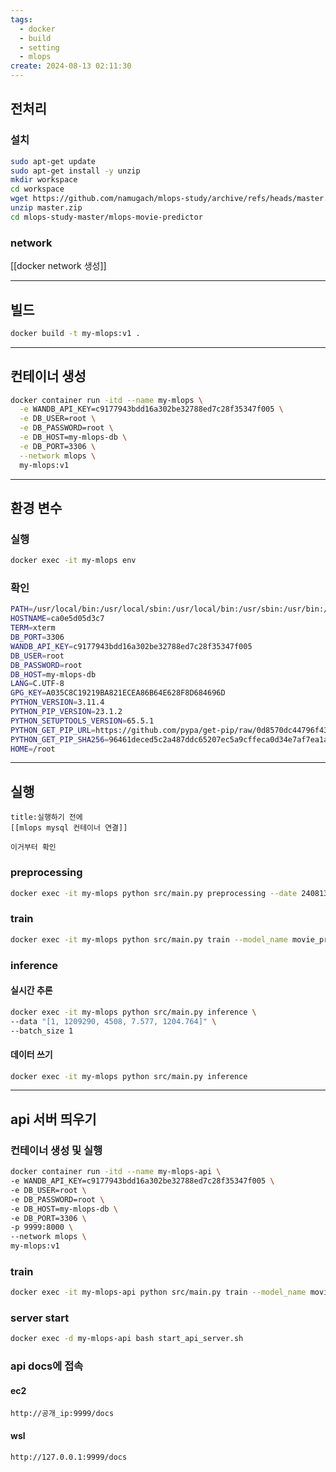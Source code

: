 ```yaml
---
tags:
  - docker
  - build
  - setting
  - mlops
create: 2024-08-13 02:11:30
---
```

## 전처리

### 설치

```sh
sudo apt-get update
sudo apt-get install -y unzip
mkdir workspace
cd workspace
wget https://github.com/namugach/mlops-study/archive/refs/heads/master.zip
unzip master.zip
cd mlops-study-master/mlops-movie-predictor
```

### network
[[docker network 생성]]

---
## 빌드

```sh
docker build -t my-mlops:v1 .
```

---
## 컨테이너 생성

```sh
docker container run -itd --name my-mlops \
  -e WANDB_API_KEY=c9177943bdd16a302be32788ed7c28f35347f005 \
  -e DB_USER=root \
  -e DB_PASSWORD=root \
  -e DB_HOST=my-mlops-db \
  -e DB_PORT=3306 \
  --network mlops \
  my-mlops:v1
```

---
## 환경 변수

### 실행
```sh
docker exec -it my-mlops env
```

### 확인
```sh
PATH=/usr/local/bin:/usr/local/sbin:/usr/local/bin:/usr/sbin:/usr/bin:/sbin:/bin
HOSTNAME=ca0e5d05d3c7
TERM=xterm
DB_PORT=3306
WANDB_API_KEY=c9177943bdd16a302be32788ed7c28f35347f005
DB_USER=root
DB_PASSWORD=root
DB_HOST=my-mlops-db
LANG=C.UTF-8
GPG_KEY=A035C8C19219BA821ECEA86B64E628F8D684696D
PYTHON_VERSION=3.11.4
PYTHON_PIP_VERSION=23.1.2
PYTHON_SETUPTOOLS_VERSION=65.5.1
PYTHON_GET_PIP_URL=https://github.com/pypa/get-pip/raw/0d8570dc44796f4369b652222cf176b3db6ac70e/public/get-pip.py
PYTHON_GET_PIP_SHA256=96461deced5c2a487ddc65207ec5a9cffeca0d34e7af7ea1afc470ff0d746207
HOME=/root
```


---

## 실행

```ad-check
title:실행하기 전에
[[mlops mysql 컨테이너 연결]]

이거부터 확인
```

### preprocessing
```sh
docker exec -it my-mlops python src/main.py preprocessing --date 240813
```

### train
```sh
docker exec -it my-mlops python src/main.py train --model_name movie_predictor --optimizer adam
```

### inference
#### 실시간 추론
```sh
docker exec -it my-mlops python src/main.py inference \
--data "[1, 1209290, 4508, 7.577, 1204.764]" \
--batch_size 1
```

#### 데이터 쓰기
```sh
docker exec -it my-mlops python src/main.py inference
```


---

## api 서버 띄우기
### 컨테이너 생성 및 실행
```sh
docker container run -itd --name my-mlops-api \
-e WANDB_API_KEY=c9177943bdd16a302be32788ed7c28f35347f005 \
-e DB_USER=root \
-e DB_PASSWORD=root \
-e DB_HOST=my-mlops-db \
-e DB_PORT=3306 \
-p 9999:8000 \
--network mlops \
my-mlops:v1
```

### train
```sh
docker exec -it my-mlops-api python src/main.py train --model_name movie_predictor --optimizer adam
```


### server start
```sh
docker exec -d my-mlops-api bash start_api_server.sh
```


### api docs에 접속
#### ec2
```web
http://공개_ip:9999/docs
```

#### wsl
```web
http://127.0.0.1:9999/docs
```



